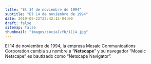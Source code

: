 ```yaml
---
title: "El 14 de noviembre de 1994"
subtitle: "El 14 de noviembre de 1994"
date: 2019-09-22T22:42:12-04:00
draft: false
sitemap: false
thumbnail: "images/social/fb/1114.jpg"
---
```


El 14 de noviembre de 1994, la empresa Mosaic Communications Corporation cambia su nombre a “**Netscape**” y su navegador “Mosaic Netscape” es bautizado como “Netscape Navigator”. 
